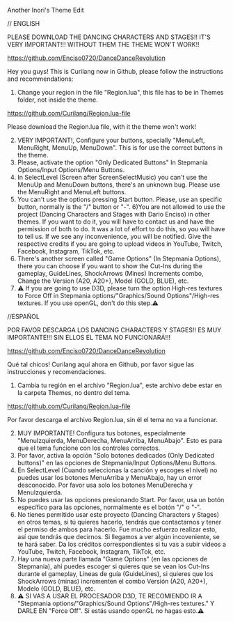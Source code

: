 Another Inori's Theme Edit

// ENGLISH

PLEASE DOWNLOAD THE DANCING CHARACTERS AND STAGES!! IT'S VERY IMPORTANT!!! WITHOUT THEM THE THEME
WON'T WORK!!

https://github.com/Enciso0720/DanceDanceRevolution

Hey you guys! This is Curilang now in Github, please follow the instructions and recommendations:
1) Change your region in the file "Region.lua", this file has to be in Themes folder, not inside the theme.

https://github.com/Curilang/Region.lua-file

Please download the Region.lua file, with it the theme won't work!

2) VERY IMPORTANT!, Configure your buttons, specially "MenuLeft, MenuRight, MenuUp, MenuDown". This is for use the
   correct buttons in the theme.
3) Please, activate the option "Only Dedicated Buttons" In Stepmania Options/Input Options/Menu Buttons.
4) In SelectLevel (Screen after ScreenSelectMusic) you can't use the MenuUp and MenuDown buttons, there's
   an unknown bug. Please use the MenuRight and MenuLeft buttons.
5) You can't use the options pressing Start button. Please, use an specific button, normally is the "/" button or "-".
6)You are not allowed to use the project (Dancing Characters and Stages with Dario Enciso) in other themes. 
If you want to do it, you will have to contact us and have the permission of both to do. 
It was a lot of effort to do this, so you will have to tell us. If we see any inconvenience, you will be notified.
Give the respective credits if you are going to upload videos in YouTube, Twitch, Facebook, Instagram, TikTok, etc.
7) There's another screen called "Game Options" (In Stepmania Options), there you can choose if you want to show the Cut-Ins during
   the gameplay, GuideLines, ShockArrows (Mines) Increments combo, Change the Version (A20, A20+), Model (GOLD, BLUE), etc.
8) ⚠️ If you are going to use D3D, please turn the option High-res textures to Force Off in 
   Stepmania options/"Graphics/Sound Options"/High-res textures. If you use openGL, don't do this step.⚠️

//ESPAÑOL

POR FAVOR DESCARGA LOS DANCING CHARACTERS Y STAGES!! ES MUY IMPORTANTE!!! SIN ELLOS EL TEMA NO FUNCIONARÁ!!!

https://github.com/Enciso0720/DanceDanceRevolution

Qué tal chicos! Curilang aquí ahora en Github, por favor sigue las instrucciones y recomendaciones.
1) Cambia tu región en el archivo "Region.lua", este archivo debe estar en la carpeta Themes, no dentro del tema.

https://github.com/Curilang/Region.lua-file

Por favor descarga el archivo Region.lua, sin él el tema no va a funcionar.

2) MUY IMPORTANTE! Configura tus botones, especialmente "MenuIzquierda, MenuDerecha, MenuArriba, MenuAbajo". Esto es
   para que el tema funcione con los controles correctos.
3) Por favor, activa la opción "Solo botones dedicados (Only Dedicated buttons)" en las opciones de Stepmania/Input Options/Menu Buttons.
4) En SelectLevel (Cuando seleccionas la canción y escoges el nivel) no puedes usar los botones MenuArriba y MenuAbajo, hay un error
   desconocido. Por favor usa solo los botones MenuDerecha y MenuIzquierda.
5) No puedes usar las opciones presionando Start. Por favor, usa un botón específico para las opciones, normalmente es el botón "/" o "-".
6) No tienes permitido usar este proyecto (Dancing Characters y Stages) en otros temas, si tú quieres hacerlo, tendrás
que contactarnos y tener el permiso de ambos para hacerlo. Fue mucho esfuerzo realizar esto, así que tendrás que decirnos. 
Si llegamos a ver algún incoveniente, se te hará saber.
Da los créditos correspondientes si tu vas a subir videos a YouTube, Twitch, Facebook, Instagram, TikTok, etc.
7) Hay una nueva parte llamada "Game Options" (en las opciones de Stepmania), ahí puedes escoger si quieres que se vean los 
   Cut-Ins durante el gameplay, Lineas de guía (GuideLines), si quieres que los ShockArrows (minas) incrementen el combo
   Versión (A20, A20+), Modelo (GOLD, BLUE), etc.
8) ⚠️ SI VAS A USAR EL PROCESADOR D3D, TE RECOMIENDO IR A "Stepmania options/"Graphics/Sound Options"/High-res textures."
      Y DARLE EN "Force Off". Si estás usando openGL no hagas esto.⚠️
